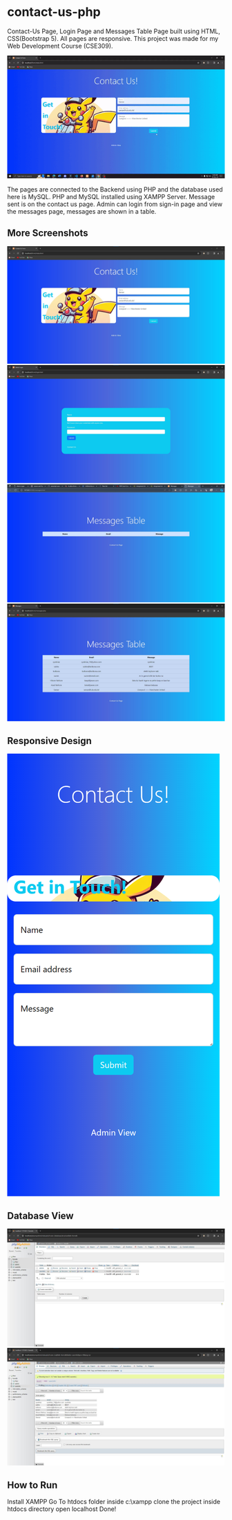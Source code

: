 # contact-us-php
Contact-Us Page, Login Page and Messages Table Page built using HTML, CSS(Bootstrap 5). All pages are responsive.
This project was made for my Web Development Course (CSE309).

![Screenshot (001)](./screenshot/gif.gif)

The pages are connected to the Backend using PHP and the database used here is MySQL. PHP and MySQL installed using XAMPP Server.
Message sent is on the contact us page. Admin can login from sign-in page and view the messages page, messages are shown in a table.

## More Screenshots
![Screenshot (002)](./screenshot/ss1.jpg)
![Screenshot (003)](./screenshot/ss2.jpg)
![Screenshot (004)](./screenshot/ss3.jpg)
![Screenshot (005)](./screenshot/ss4.jpg)
## Responsive Design
![Screenshot (006)](./screenshot/ss5.png)
## Database View
![Screenshot (007)](./screenshot/ss6.jpg) ![Screenshot (008)](./screenshot/ss7.jpg)
## How to Run
Install XAMPP Go To htdocs folder inside c:\xampp clone the project inside htdocs directory open localhost Done!
